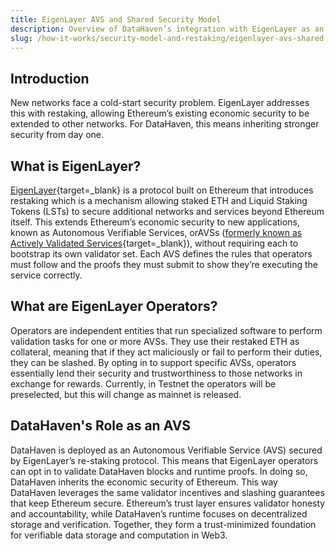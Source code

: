 ```yaml
---
title: EigenLayer AVS and Shared Security Model
description: Overview of DataHaven’s integration with EigenLayer as an AVS.
slug: /how-it-works/security-model-and-restaking/eigenlayer-avs-shared-security-model
---
```


## Introduction

New networks face a cold-start security problem. EigenLayer addresses this with restaking, allowing Ethereum’s existing economic security to be extended to other networks. For DataHaven, this means inheriting stronger security from day one.

## What is EigenLayer?

[EigenLayer](https://docs.eigencloud.xyz/){target=_blank} is a protocol built on Ethereum that introduces restaking which is a mechanism allowing staked ETH and Liquid Staking Tokens (LSTs) to secure additional networks and services beyond Ethereum itself. This extends Ethereum’s economic security to new applications, known as Autonomous Verifiable Services, orAVSs ([formerly known as Actively Validated Services](https://blog.eigencloud.xyz/redefining-avs-from-actively-validated-to-autonomous-verifiable-services/){target=_blank}), without requiring each to bootstrap its own validator set. Each AVS defines the rules that operators must follow and the proofs they must submit to show they’re executing the service correctly.

## What are EigenLayer Operators?

Operators are independent entities that run specialized software to perform validation tasks for one or more AVSs. They use their restaked ETH as collateral, meaning that if they act maliciously or fail to perform their duties, they can be slashed. By opting in to support specific AVSs, operators essentially lend their security and trustworthiness to those networks in exchange for rewards. Currently, in Testnet the operators will be preselected, but this will change as mainnet is released.

## DataHaven's Role as an AVS

DataHaven is deployed as an Autonomous Verifiable Service (AVS) secured by EigenLayer’s re-staking protocol. This means that EigenLayer operators can opt in to validate DataHaven blocks and runtime proofs. In doing so, DataHaven inherits the economic security of Ethereum. This way DataHaven leverages the same validator incentives and slashing guarantees that keep Ethereum secure. Ethereum’s trust layer ensures validator honesty and accountability, while DataHaven’s runtime focuses on decentralized storage and verification. Together, they form a trust-minimized foundation for verifiable data storage and computation in Web3.
